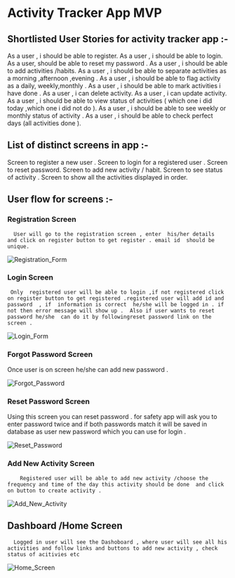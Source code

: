 # Activity Tracker App MVP


## Shortlisted User Stories for activity tracker app :-

As a user , i should be able to register.
As a user , i should be able to login.
As a user,  should be able to reset my password .
As a user , i should be able to add activities /habits.
As a user , i should be able to separate activities as a morning ,afternoon ,evening  .
As a user , i should be able to flag activity as a daily, weekly,monthly .
As a user , i should be able to mark activities i have done .
As a user , i can delete activity.
As a user , i can update activity.
As a user , i should be able to view status of activities ( which one i did today ,which one i did not do ).
As a user , i should be able to see weekly or monthly status of activity .
As a user , i should be able to check perfect days  (all activities done ).


## List of distinct screens in app :-

Screen to register a new user .
Screen to login for a registered user .
Screen to reset password.
Screen to add new activity / habit.
Screen to see status of activity .
Screen to show all the activities displayed in order.


## User  flow for screens :-

### Registration Screen
	  User will go to the registration screen , enter  his/her details  and click on register button to get register . email id  should be unique.

![Registration_Form](https://image.ibb.co/fhtBkH/Registration.png )

### Login Screen 
	 Only  registered user will be able to login ,if not registered click on register button to get registered .registered user will add id and password  , if  information is correct  he/she will be logged in . if not then error message will show up .  Also if user wants to reset password he/she  can do it by followingreset password link on the screen .

![Login_Form](https://image.ibb.co/gxjvCx/Login_Form.png)

### Forgot Password Screen
   Once user is on screen he/she can add new password .

![Forgot_Password](https://image.ibb.co/bJ6Lec/Forgot_Password.png )

### Reset Password Screen
   Using this screen you can reset password . for safety app will ask you to enter password twice  and if both passwords match it will be saved in database as user new password which you can use for login .


![Reset_Password](https://image.ibb.co/dMxhsx/Reset_Password.png )

### Add New Activity Screen 
		Registered user will be able to add new activity /choose the frequency and time of the day this activity should be done  and click on button to create activity .

![Add_New_Activity](https://image.ibb.co/cv8Yzc/Add_New_Activity.png )

## Dashboard /Home Screen
	  Logged in user will see the Dashoboard , where user will see all his activities and follow links and buttons to add new activity , check status of acitivies etc

![Home_Screen](https://image.ibb.co/mrPTXx/Home_Screen.png )

